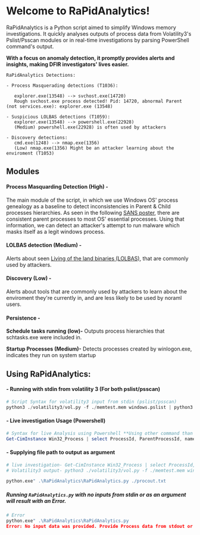 # **Welcome to RaPidAnalytics!** 
RaPidAnalytics is a Python script aimed to simplify Windows memory investigations. It quickly analyses outputs of process data from Volatility3's Pslist/Psscan modules or in real-time investigations by parsing PowerShell command's output.

**With a focus on anomaly detection, it promptly provides alerts and insights, making DFIR investigators' lives easier.**
``` 
RaPidAnalytics Detections:

- Process Masquerading detections (T1036):

   explorer.exe(13548) --> svchost.exe(14720)
   Rough svchost.exe process detected! Pid: 14720, abnormal Parent (not services.exe): explorer.exe (13548)

- Suspicious LOLBAS detections (T1059):
   explorer.exe(13548) --> powershell.exe(22928)
   (Medium) powershell.exe(22928) is often used by attackers

- Discovery detections:
   cmd.exe(1248) --> nmap.exe(1356)
   (Low) nmap.exe(1356) Might be an attacker learning about the enviroment (T1053) 
```
## Modules
#### Process Masquarding Detection (High) - 
The main module of the script, in which we use Windows OS' process genealogy as a baseline to detect inconsistencies in Parent & Child processes hierarchies.
As seen in the following [SANS poster](https://sansorg.egnyte.com/dl/oQm41D67D6), there are consistent parent processes to most OS' essential processes. 
Using that information, we can detect an attacker's attempt to run malware which masks itself as a legit windows process.
#### LOLBAS detection (Medium) -
Alerts about seen [Living of the land binaries (LOLBAS)](https://github.com/LOLBAS-Project/LOLBAS/blob/master/README.md), that are commonly used by attackers.
#### Discovery (Low) -
Alerts about tools that are commonly used by attackers to learn about the enviroment they're currently in, and are less likely to be used by noraml users.
#### Persistence - 
**Schedule tasks running (low)-** Outputs process hierarchies that schtasks.exe were included in.

**Startup Processes (Medium)-** Detects processes created by winlogon.exe, indicates they run on system startup

## Using RaPidAnalytics:
#### -  Running with stdin from volatility 3 (For both pslist/psscan) 
``` python
# Script Syntax for volatility3 input from stdin (pslist/psscan)
python3 ./volatility3/vol.py -f ./memtest.mem windows.pslist | python3 ./RaPidAnalytics/RaPidAnalytics.py

```
#### -  Live investigation Usage (Powershell)
``` powershell
# Syntax for live Analysis using Powershell **Using other command than gcim or changing fields order will result in corrapted data**
Get-CimInstance Win32_Process | select ProcessId, ParentProcessId, name | python.exe .\RaPidAnalytics\RaPidAnalytics.py
```

#### -  Supplying file path to output as argument
``` python
# live investigation- Get-CimInstance Win32_Process | select ProcessId, ParentProcessId, name | Out-File -FilePath procout.txt -Encoding utf8
# Volatility3 output- python3 ./volatility3/vol.py -f ./memtest.mem windows.pslist >> procout.txt

python.exe" .\RaPidAnalytics\RaPidAnalytics.py ./procout.txt
```

##### Running `RaPidAnalytics.py` with no inputs from stdin or as an argument will result with an Error.
``` python
# Error
python.exe" .\RaPidAnalytics\RaPidAnalytics.py
Error: No input data was provided. Provide Process data from stdout or as argument (.\path\to\psscan)
```
